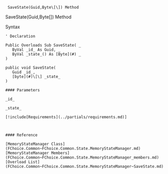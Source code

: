 ﻿     SaveState(Guid,Byte\[\]) Method                                                   

SaveState(Guid,Byte\[\]) Method

Syntax

```vbnet
' Declaration

Public Overloads Sub SaveState( _
   ByVal _id_ As Guid, _
   ByVal _state_() As [Byte](#) _
) 

public void SaveState( 
   Guid _id_,
   [byte](#)\[\] _state_
)

#### Parameters

_id_

_state_

[!include[Requirements](../partials/requirements.md)]



#### Reference

[MemoryStateManager Class](FChoice.Common~FChoice.Common.State.MemoryStateManager.md)  
[MemoryStateManager Members](FChoice.Common~FChoice.Common.State.MemoryStateManager_members.md)  
[Overload List](FChoice.Common~FChoice.Common.State.MemoryStateManager~SaveState.md)